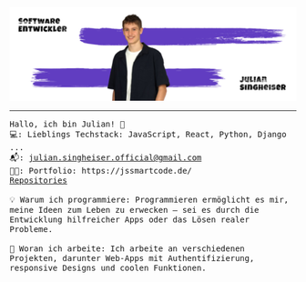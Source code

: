 <img src="https://raw.githubusercontent.com/JuliQ89/JuliQ89/refs/heads/master/Banner.png"/>
 <hr></hr>
<p>
  <samp>
    Hallo, ich bin Julian! 👋 <br>
    💻: Lieblings Techstack: JavaScript, React, Python, Django ... <br>
    📬:	<a href="mailto:julian.singheiser.official@gmail.com" target="_blank" rel="noopener noreferrer">julian.singheiser.official@gmail.com</a> <br>
    👦🏻: Portfolio: https://jssmartcode.de/ <br>
    <a href="https://github.com/JuliQ89?tab=repositories" target="_blank" rel="noopener noreferrer">Repositories</a> <br><br>
    💡 Warum ich programmiere: Programmieren ermöglicht es mir, meine Ideen zum Leben zu erwecken – sei es durch die Entwicklung hilfreicher Apps oder das Lösen realer Probleme. <br><br>
   🌟 Woran ich arbeite: Ich arbeite an verschiedenen Projekten, darunter Web-Apps mit Authentifizierung, responsive Designs und coolen Funktionen.
  </samp>
</p>
